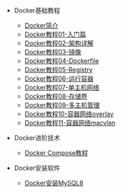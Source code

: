 * Docker基础教程
    * [Docker简介](markdown/Devops/Docker/_readme.md)
    * [Docker教程01-入门篇](markdown/Devops/Docker/Docker教程01-入门篇.md)
    * [Docker教程02-架构详解](markdown/Devops/Docker/Docker教程02-架构详解.md)
    * [Docker教程03-镜像](markdown/Devops/Docker/Docker教程03-镜像.md)
    * [Docker教程04-Dockerfile](markdown/Devops/Docker/Docker教程04-Dockerfile.md)
    * [Docker教程05-Registry](markdown/Devops/Docker/Docker教程05-Registry.md)
    * [Docker教程06-运行容器](markdown/Devops/Docker/Docker教程06-运行容器.md)
    * [Docker教程07-单主机网络](markdown/Devops/Docker/Docker教程07-单主机网络.md)
    * [Docker教程08-存储卷](markdown/Devops/Docker/Docker教程08-存储卷.md)
    * [Docker教程09-多主机管理](markdown/Devops/Docker/Docker教程09-多主机管理.md)
    * [Docker教程10-容器网络overlay](markdown/Devops/Docker/Docker教程10-容器网络overlay.md)
    * [Docker教程11-容器网络macvlan](markdown/Devops/Docker/Docker教程11-容器网络macvlan.md)

* Docker进阶技术
    * [Docker Compose教程](markdown/Devops/Docker/DockerCompose教程.md)

* Docker安装软件
    * [Docker安装MySQL8](markdown/Devops/Docker/Docker安装MySQL8.md)

